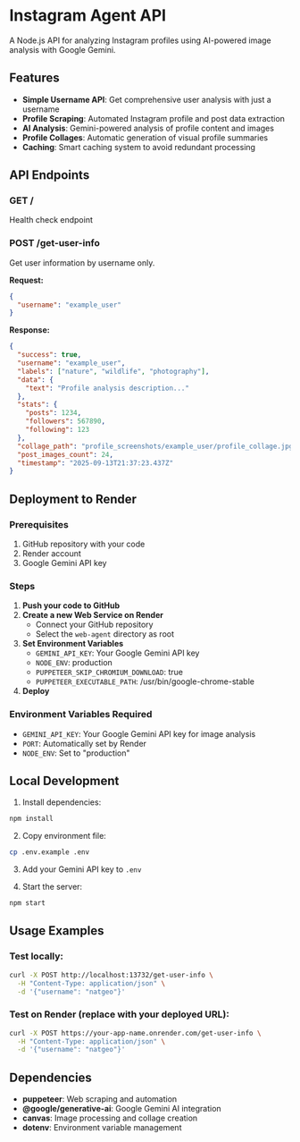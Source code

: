 # Instagram Agent API

A Node.js API for analyzing Instagram profiles using AI-powered image analysis with Google Gemini.

## Features

- **Simple Username API**: Get comprehensive user analysis with just a username
- **Profile Scraping**: Automated Instagram profile and post data extraction
- **AI Analysis**: Gemini-powered analysis of profile content and images
- **Profile Collages**: Automatic generation of visual profile summaries
- **Caching**: Smart caching system to avoid redundant processing

## API Endpoints

### GET /
Health check endpoint

### POST /get-user-info
Get user information by username only.

**Request:**
```json
{
  "username": "example_user"
}
```

**Response:**
```json
{
  "success": true,
  "username": "example_user",
  "labels": ["nature", "wildlife", "photography"],
  "data": {
    "text": "Profile analysis description..."
  },
  "stats": {
    "posts": 1234,
    "followers": 567890,
    "following": 123
  },
  "collage_path": "profile_screenshots/example_user/profile_collage.jpg",
  "post_images_count": 24,
  "timestamp": "2025-09-13T21:37:23.437Z"
}
```

## Deployment to Render

### Prerequisites
1. GitHub repository with your code
2. Render account
3. Google Gemini API key

### Steps

1. **Push your code to GitHub**
2. **Create a new Web Service on Render**
   - Connect your GitHub repository
   - Select the `web-agent` directory as root
3. **Set Environment Variables**
   - `GEMINI_API_KEY`: Your Google Gemini API key
   - `NODE_ENV`: production
   - `PUPPETEER_SKIP_CHROMIUM_DOWNLOAD`: true
   - `PUPPETEER_EXECUTABLE_PATH`: /usr/bin/google-chrome-stable
4. **Deploy**

### Environment Variables Required

- `GEMINI_API_KEY`: Your Google Gemini API key for image analysis
- `PORT`: Automatically set by Render
- `NODE_ENV`: Set to "production"

## Local Development

1. Install dependencies:
```bash
npm install
```

2. Copy environment file:
```bash
cp .env.example .env
```

3. Add your Gemini API key to `.env`

4. Start the server:
```bash
npm start
```

## Usage Examples

### Test locally:
```bash
curl -X POST http://localhost:13732/get-user-info \
  -H "Content-Type: application/json" \
  -d '{"username": "natgeo"}'
```

### Test on Render (replace with your deployed URL):
```bash
curl -X POST https://your-app-name.onrender.com/get-user-info \
  -H "Content-Type: application/json" \
  -d '{"username": "natgeo"}'
```

## Dependencies

- **puppeteer**: Web scraping and automation
- **@google/generative-ai**: Google Gemini AI integration
- **canvas**: Image processing and collage creation
- **dotenv**: Environment variable management
